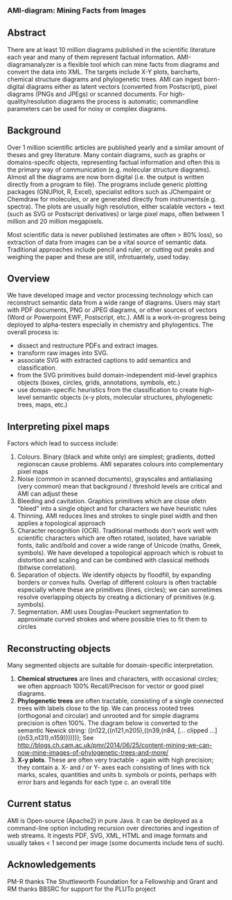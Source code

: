 ### **AMI-diagram: Mining Facts from Images**

## **Abstract**
There are at least 10 million diagrams published in the scientific literature each year and many of them represent factual information. AMI-diagramanalyzer is a flexible tool which can mine facts from diagrams and convert the data into XML. The targets include X-Y plots, barcharts, chemical structure diagrams and phylogenetic trees. AMI can ingest born-digital diagrams either as latent vectors (converted from Postscript), pixel diagrams (PNGs and JPEgs) or scanned documents. For high-quality/resolution diagrams the process is automatic; commandline parameters can be used for noisy or complex diagrams. 

## **Background**
Over 1 million scientific articles are published yearly and a similar amount of theses and grey literature. Many contain diagrams, such as graphs or domains-specifc objects, representing factual information and often this is the primary way of communication (e.g. molecular structure diagrams). Almost all the diagrams are now born digital (i.e. the output is written directly from a program to file). The programs include generic plotting packages (GNUPlot, R, Excel), specialist editors such as JChempaint or Chemdraw for molecules, or are generated directly from instruments(e.g. spectra). The plots are usually high resolution, either scalable vectors + text (such as SVG or Postscript derivatives) or large pixel maps, often between 1 million and 20 million megapixels. 

Most scientific data is never published (estimates are often > 80% loss), so extraction of data from images can be a vital source of semantic data. Traditional approaches include pencil and ruler, or cutting out peaks and weighing the paper and these are still, infrotuantely, used today. 

## Overview
We have developed image and vector processing technology which can reconstruct semantic data from a wide range of diagrams. Users may start with PDF documents, PNG or JPEG diagrams, or other sources of vectors (Word or Powerpoint EWF, Postscript, etc.). AMI is a work-in-progress being deployed to alpha-testers especially in chemistry and phylogentics. The overall process is:

 * dissect and restructure PDFs and extract images.
 * transform raw images into SVG.
 * associate SVG with extracted captions to add semantics and classification. 
 * from the SVG primitives build domain-independent mid-level graphics objects (boxes, circles, grids, annotations, symbols, etc.)
 * use domain-specific heuristics from the classification to create high-level semantic objects (x-y plots, molecular structures, phylogenetic trees, maps, etc.)

## Interpreting pixel maps
Factors which lead to success include:

 1. Colours. Binary (black and white only) are simplest; gradients, dotted regionscan cause problems. AMI separates colours into complementary pixel maps
 2. Noise (common in scanned documents), grayscales and antialiasing (very common) mean that background / threshold levels are critical and AMI can adjust these
 3. Bleeding and cavitation. Graphics primitives which are close ofetn "bleed" into a single object and for characters we have heuristic rules
 4. Thinning. AMI reduces lines and strokes to single pixel width and then applies a topological approach
 5. Character recognition (OCR). Traditional methods don't work well with scientific characters which are often rotated, isolated, have variable fonts, italic and/bold and cover a wide range of Unicode (maths, Greek, symbols). We have developed a topological approach which is robust to distortion and scaling and can be combined with classical methods (bitwise correlation).
 6. Separation of objects. We identify objects by floodfill, by expanding borders or convex hulls. Overlap of different colours is often tractable especially where these are primitives (lines, circles); we can sometimes resolve overlapping objects by creatng a dictionary of primitives (e.g. symbols).
 7. Segmentation. AMI uses Douglas-Peuckert segmentation to approximate curved strokes and where possible tries to fit them to circles

## **Reconstructing objects**
Many segmented objects are suitable for domain-specific interpretation. 
 1.  **Chemical structures** are lines and characters, with occasional circles; we often approach 100% Recall/Precison for vector or good pixel diagrams. 
 2.  **Phylogenetic trees** are often tractable, consisting of a single connected trees with labels close to the tip. We can process rooted trees (orthogonal and circular) and unrooted and for simple diagrams precision is often 100%. The diagram below is converted to the semantic Newick string: ((n122,((n121,n205),((n39,(n84, [... clipped ...] ((n53,n131),n159))))))); See http://blogs.ch.cam.ac.uk/pmr/2014/06/25/content-mining-we-can-now-mine-images-of-phylogenetic-trees-and-more/
 3.  **X-y plots**. These are often very tractable - again with high precision; they contain
  a. X- and / or Y- axes each consisting of lines with tick marks, scales, quantities and units
  b. symbols or points, perhaps with error bars and legands for each type
  c. an overall title

## **Current status**
AMI is Open-source (Apache2) in pure Java. It can be deployed as a command-line option including recursion over directories and ingestion of web streams. It ingests PDF, SVG, XML, HTML and image formats and usually takes < 1 second per image (some documents include tens of such). 

## **Acknowledgements**
PM-R thanks The Shuttleworth Foundation for a Fellowship and Grant and RM thanks BBSRC for support for the PLUTo project


